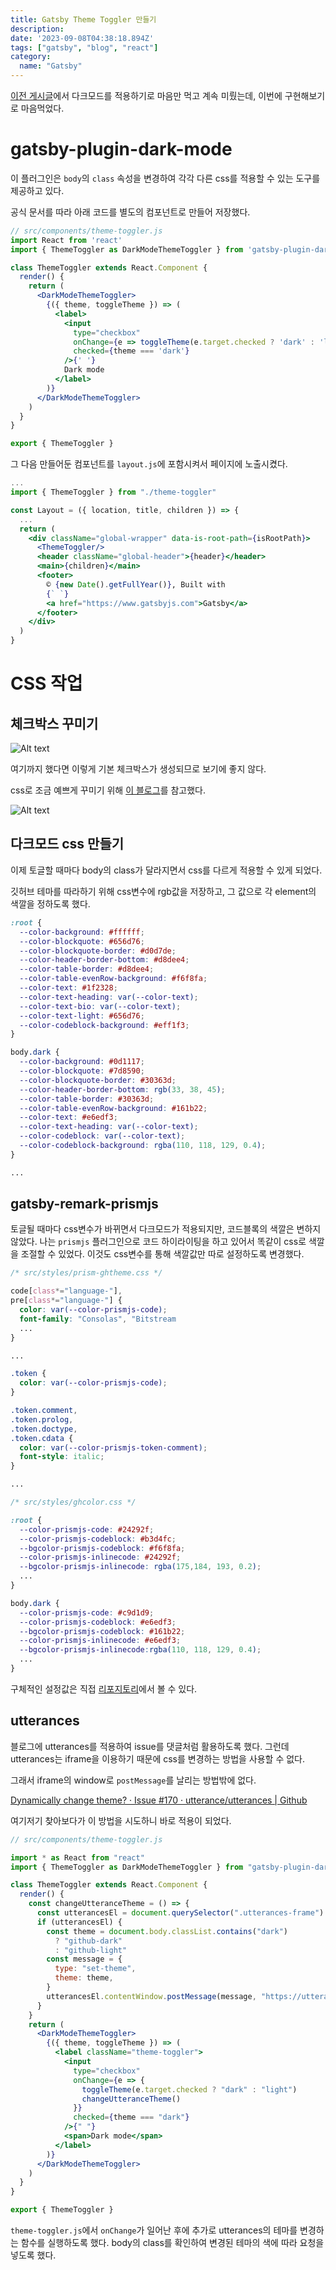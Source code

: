 ```yaml
---
title: Gatsby Theme Toggler 만들기
description:
date: '2023-09-08T04:38:18.894Z'
tags: ["gatsby", "blog", "react"]
category:
  name: "Gatsby"
---
```


[이전 게시글](/posts/Gatsby-사이트-구축기)에서 다크모드를 적용하기로 마음만 먹고 계속 미뤘는데, 이번에 구현해보기로 마음먹었다.

# gatsby-plugin-dark-mode

이 플러그인은 `body`의 `class` 속성을 변경하여 각각 다른 css를 적용할 수 있는 도구를 제공하고 있다.

공식 문서를 따라 아래 코드를 별도의 컴포넌트로 만들어 저장했다.

```jsx
// src/components/theme-toggler.js
import React from 'react'
import { ThemeToggler as DarkModeThemeToggler } from 'gatsby-plugin-dark-mode'

class ThemeToggler extends React.Component {
  render() {
    return (
      <DarkModeThemeToggler>
        {({ theme, toggleTheme }) => (
          <label>
            <input
              type="checkbox"
              onChange={e => toggleTheme(e.target.checked ? 'dark' : 'light')}
              checked={theme === 'dark'}
            />{' '}
            Dark mode
          </label>
        )}
      </DarkModeThemeToggler>
    )
  }
}

export { ThemeToggler }

```

그 다음 만들어둔 컴포넌트를 `layout.js`에 포함시켜서 페이지에 노출시켰다.

```jsx
...
import { ThemeToggler } from "./theme-toggler"

const Layout = ({ location, title, children }) => {
  ...
  return (
    <div className="global-wrapper" data-is-root-path={isRootPath}>
      <ThemeToggler/>
      <header className="global-header">{header}</header>
      <main>{children}</main>
      <footer>
        © {new Date().getFullYear()}, Built with
        {` `}
        <a href="https://www.gatsbyjs.com">Gatsby</a>
      </footer>
    </div>
  )
}

```

# CSS 작업

## 체크박스 꾸미기

![Alt text](image.png)

여기까지 했다면 이렇게 기본 체크박스가 생성되므로 보기에 좋지 않다.

css로 조금 예쁘게 꾸미기 위해 [이 블로그](https://www.daleseo.com/css-toggle-switch/)를 참고했다.

![Alt text](image-1.png)

## 다크모드 css 만들기

이제 토글할 때마다 body의 class가 달라지면서 css를 다르게 적용할 수 있게 되었다.

깃허브 테마를 따라하기 위해 css변수에 rgb값을 저장하고, 그 값으로 각 element의 색깔을 정하도록 했다.

```css
:root {
  --color-background: #ffffff;
  --color-blockquote: #656d76;
  --color-blockquote-border: #d0d7de;
  --color-header-border-bottom: #d8dee4;
  --color-table-border: #d8dee4;
  --color-table-evenRow-background: #f6f8fa;
  --color-text: #1f2328;
  --color-text-heading: var(--color-text);
  --color-text-bio: var(--color-text);
  --color-text-light: #656d76;
  --color-codeblock-background: #eff1f3;
}

body.dark {
  --color-background: #0d1117;
  --color-blockquote: #7d8590;
  --color-blockquote-border: #30363d;
  --color-header-border-bottom: rgb(33, 38, 45);
  --color-table-border: #30363d;
  --color-table-evenRow-background: #161b22;
  --color-text: #e6edf3;
  --color-text-heading: var(--color-text);
  --color-codeblock: var(--color-text);
  --color-codeblock-background: rgba(110, 118, 129, 0.4);
}

...

```

## gatsby-remark-prismjs

토글될 때마다 css변수가 바뀌면서 다크모드가 적용되지만, 코드블록의 색깔은 변하지 않았다. 나는 `prismjs` 플러그인으로 코드 하이라이팅을 하고 있어서 똑같이 css로 색깔을 조절할 수 있었다. 이것도 css변수를 통해 색깔값만 따로 설정하도록 변경했다.

```css
/* src/styles/prism-ghtheme.css */

code[class*="language-"],
pre[class*="language-"] {
  color: var(--color-prismjs-code);
  font-family: "Consolas", "Bitstream
  ...
}

... 

.token {
  color: var(--color-prismjs-code);
}

.token.comment,
.token.prolog,
.token.doctype,
.token.cdata {
  color: var(--color-prismjs-token-comment);
  font-style: italic;
}

...

```

```css
/* src/styles/ghcolor.css */

:root {
  --color-prismjs-code: #24292f;
  --color-prismjs-codeblock: #b3d4fc;
  --bgcolor-prismjs-codeblock: #f6f8fa;
  --color-prismjs-inlinecode: #24292f;
  --bgcolor-prismjs-inlinecode: rgba(175,184, 193, 0.2);
  ...
}

body.dark {
  --color-prismjs-code: #c9d1d9;
  --color-prismjs-codeblock: #e6edf3;
  --bgcolor-prismjs-codeblock: #161b22;
  --color-prismjs-inlinecode: #e6edf3;
  --bgcolor-prismjs-inlinecode:rgba(110, 118, 129, 0.4);
  ...
}
```

구체적인 설정값은 직접 [리포지토리](https://github.com/10cheon00/10cheon00.github.io)에서 볼 수 있다.

## utterances

블로그에 utterances를 적용하여 issue를 댓글처럼 활용하도록 했다. 그런데 utterances는 iframe을 이용하기 때문에 css를 변경하는 방법을 사용할 수 없다. 

그래서 iframe의 window로 `postMessage`를 날리는 방법밖에 없다. 

[Dynamically change theme? · Issue #170 · utterance/utterances | Github](https://github.com/utterance/utterances/issues/170#issuecomment-504716232)

여기저기 찾아보다가 이 방법을 시도하니 바로 적용이 되었다. 

```jsx
// src/components/theme-toggler.js

import * as React from "react"
import { ThemeToggler as DarkModeThemeToggler } from "gatsby-plugin-dark-mode"

class ThemeToggler extends React.Component {
  render() {
    const changeUtteranceTheme = () => {
      const utterancesEl = document.querySelector(".utterances-frame")
      if (utterancesEl) {
        const theme = document.body.classList.contains("dark")
          ? "github-dark"
          : "github-light"
        const message = {
          type: "set-theme",
          theme: theme,
        }
        utterancesEl.contentWindow.postMessage(message, "https://utteranc.es")
      }
    }
    return (
      <DarkModeThemeToggler>
        {({ theme, toggleTheme }) => (
          <label className="theme-toggler">
            <input
              type="checkbox"
              onChange={e => {
                toggleTheme(e.target.checked ? "dark" : "light")
                changeUtteranceTheme()
              }}
              checked={theme === "dark"}
            />{" "}
            <span>Dark mode</span>
          </label>
        )}
      </DarkModeThemeToggler>
    )
  }
}

export { ThemeToggler }

```

`theme-toggler.js`에서 `onChange`가 일어난 후에 추가로 utterances의 테마를 변경하는 함수를 실행하도록 했다. body의 class를 확인하여 변경된 테마의 색에 따라 요청을 넣도록 했다.

